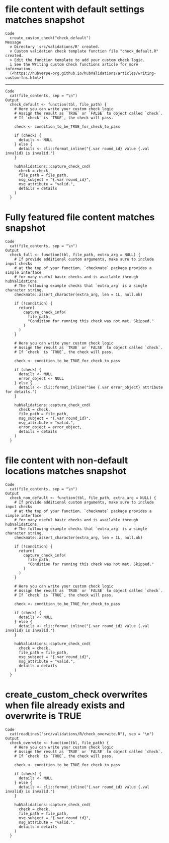 # file content with default settings matches snapshot

    Code
      create_custom_check("check_default")
    Message
      v Directory 'src/validations/R' created.
      v Custom validation check template function file "check_default.R" created.
      > Edit the function template to add your custom check logic.
      i See the Writing custom check functions article for more information.
      (<https://hubverse-org.github.io/hubValidations/articles/writing-custom-fns.html>)

---

    Code
      cat(file_contents, sep = "\n")
    Output
      check_default <- function(tbl, file_path) {
        # Here you can write your custom check logic
        # Assign the result as `TRUE` or `FALSE` to object called `check`.
        # If `check` is `TRUE`, the check will pass.
      
        check <- condition_to_be_TRUE_for_check_to_pass
      
        if (check) {
          details <- NULL
        } else {
          details <- cli::format_inline("{.var round_id} value {.val invalid} is invalid.")
        }
      
        hubValidations::capture_check_cnd(
          check = check,
          file_path = file_path,
          msg_subject = "{.var round_id}",
          msg_attribute = "valid.",
          details = details
        )
      }

# Fully featured file content matches snapshot

    Code
      cat(file_contents, sep = "\n")
    Output
      check_full <- function(tbl, file_path, extra_arg = NULL) {
        # If provide additional custom arguments, make sure to include input checks
        # at the top of your function. `checkmate` package provides a simple interface
        # for many useful basic checks and is available through hubValidations.
        # The following example checks that `extra_arg` is a single character string.
        checkmate::assert_character(extra_arg, len = 1L, null.ok)
      
        if (!condition) {
          return(
            capture_check_info(
              file_path,
              "Condition for running this check was not met. Skipped."
            )
          )
        }
      
        # Here you can write your custom check logic
        # Assign the result as `TRUE` or `FALSE` to object called `check`.
        # If `check` is `TRUE`, the check will pass.
      
        check <- condition_to_be_TRUE_for_check_to_pass
      
        if (check) {
          details <- NULL
          error_object <- NULL
        } else {
          details <- cli::format_inline("See {.var error_object} attribute for details.")
        }
      
        hubValidations::capture_check_cnd(
          check = check,
          file_path = file_path,
          msg_subject = "{.var round_id}",
          msg_attribute = "valid.",
          error_object = error_object,
          details = details
        )
      }

# file content with non-default locations matches snapshot

    Code
      cat(file_contents, sep = "\n")
    Output
      check_non_default <- function(tbl, file_path, extra_arg = NULL) {
        # If provide additional custom arguments, make sure to include input checks
        # at the top of your function. `checkmate` package provides a simple interface
        # for many useful basic checks and is available through hubValidations.
        # The following example checks that `extra_arg` is a single character string.
        checkmate::assert_character(extra_arg, len = 1L, null.ok)
      
        if (!condition) {
          return(
            capture_check_info(
              file_path,
              "Condition for running this check was not met. Skipped."
            )
          )
        }
      
        # Here you can write your custom check logic
        # Assign the result as `TRUE` or `FALSE` to object called `check`.
        # If `check` is `TRUE`, the check will pass.
      
        check <- condition_to_be_TRUE_for_check_to_pass
      
        if (check) {
          details <- NULL
        } else {
          details <- cli::format_inline("{.var round_id} value {.val invalid} is invalid.")
        }
      
        hubValidations::capture_check_cnd(
          check = check,
          file_path = file_path,
          msg_subject = "{.var round_id}",
          msg_attribute = "valid.",
          details = details
        )
      }

# create_custom_check overwrites when file already exists and overwrite is TRUE

    Code
      cat(readLines("src/validations/R/check_overwite.R"), sep = "\n")
    Output
      check_overwite <- function(tbl, file_path) {
        # Here you can write your custom check logic
        # Assign the result as `TRUE` or `FALSE` to object called `check`.
        # If `check` is `TRUE`, the check will pass.
      
        check <- condition_to_be_TRUE_for_check_to_pass
      
        if (check) {
          details <- NULL
        } else {
          details <- cli::format_inline("{.var round_id} value {.val invalid} is invalid.")
        }
      
        hubValidations::capture_check_cnd(
          check = check,
          file_path = file_path,
          msg_subject = "{.var round_id}",
          msg_attribute = "valid.",
          details = details
        )
      }

